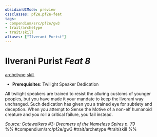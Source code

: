 ```yaml
---
obsidianUIMode: preview
cssclasses: pf2e,pf2e-feat
tags:
- compendium/src/pf2e/gw3
- trait/archetype
- trait/skill
aliases: ["Ilverani Purist"]
---
```

# Ilverani Purist  *Feat 8*  
[archetype](rules/traits/archetype.md "Archetype Feat Trait")  [skill](rules/traits/skill.md "Skill Feat Trait")  

- **Prerequisites**: Twilight Speaker Dedication

All twilight speakers are trained to resist the alluring customs of younger peoples, but you have made it your mandate to keep the Ilverani way unchanged. Such dedication has given you a trained eye for subtlety and deception. When you attempt to Sense the Motive of a non-elf humanoid creature and you roll a critical failure, you fail instead.

*Source: Gatewalkers #3: Dreamers of the Nameless Spires p. 79*  
%% #compendium/src/pf2e/gw3 #trait/archetype #trait/skill %%